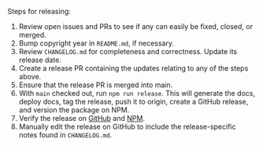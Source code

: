 Steps for releasing:

1. Review open issues and PRs to see if any can easily be fixed, closed, or merged.
2. Bump copyright year in `README.md`, if necessary.
3. Review `CHANGELOG.md` for completeness and correctness. Update its release date.
4. Create a release PR containing the updates relating to any of the steps above.
5. Ensure that the release PR is merged into main.
6. With `main` checked out, run `npm run release`. This will generate the docs, deploy docs, tag the release, push it to origin, create a GitHub release, and version the package on NPM.
7. Verify the release on [GitHub](https://github.com/maxmind/GeoIP2-node/releases)
   and [NPM](https://npmjs.com/package/@maxmind/geoip2-node).
8. Manually edit the release on GitHub to include the release-specific notes found in `CHANGELOG.md`.
